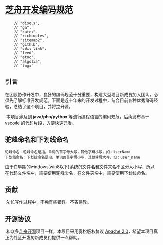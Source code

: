 # [芝舟开发编码规范](https://git.yoqi.me/zhizhou/ZhiZhouDevelopmentSpecification)

```
    // "disqus",
    // "ga",
    // "katex",
    // "richquotes",
    // "sitemap2",
    // "github",
    // "edit-link",
    // "feed",
    // "etoc",
    // "algolia",
    // "tags"
```

## 引言

​        在团队协作开发中，良好的编码规范十分重要，构建大型项目新成员加入团队，必须先了解标准开发规范。下面是近十年来的开发过程中，结合目前各种优秀编码经验，总结了这个项目，并将之开源。

​	本项目涉及到 **java/php/python** 等流行编程语言的编码规范，后续发布基于 vscode 的代码片段，方便快速开发。

## 驼峰命名和下划线命名

    驼峰命名：驼峰命名是指，单词的首字母大写，其他字母小写，如：UserName
    下划线命名：下划线命名是指，单词的首字母小写，其他字母大写，如：user_name

由于在早期的windows(win8以下)系统的文件名和文件夹名不区分大小写，所以在代码文件名中，需要使用驼峰命名，在文件夹名中，需要使用下划线命名。

## 贡献

​	匆忙写作过程中，不免有些错误。不吝赐教。



## 开源协议

​	和众多[芝舟开源](https://git.yoqi.me/)项目一样，本项目采用宽松版权协议 [Apache 2.0](LICENSE.md)，希望本项目真正为社区开发的新成员们提供一点帮助。

